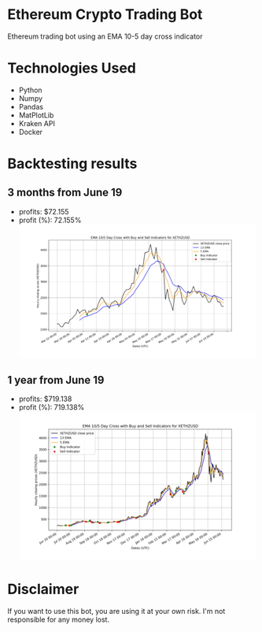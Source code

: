 # Ethereum Crypto Trading Bot
Ethereum trading bot using an EMA 10-5 day cross indicator

# Technologies Used
* Python
* Numpy
* Pandas
* MatPlotLib
* Kraken API
* Docker

# Backtesting results
## 3 months from June 19
* profits: $72.155
* profit (%): 72.155%
![3 month backtest plot](./images/backtest_3month.png "3 month backtest plot")
## 1 year from June 19
* profits: $719.138
* profit (%): 719.138%
![1 Year backtest plot ](./images/backtest_1year.png "1 year backtest plot")

# Disclaimer
If you want to use this bot, you are using it at your own risk. I'm not responsible for any money lost.